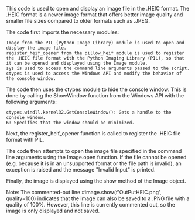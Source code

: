 This code is used to open and display an image file in the .HEIC format. The .HEIC format is a newer image format that offers better image quality and smaller file sizes compared to older formats such as .JPEG.

The code first imports the necessary modules:

    Image from the PIL (Python Image Library) module is used to open and display the image file.
    register_heif_opener from the pillow_heif module is used to register the .HEIC file format with the Python Imaging Library (PIL), so that it can be opened and displayed using the Image module.
    sys is used to access the command line arguments passed to the script.
    ctypes is used to access the Windows API and modify the behavior of the console window.

The code then uses the ctypes module to hide the console window. This is done by calling the ShowWindow function from the Windows API with the following arguments:

    ctypes.windll.kernel32.GetConsoleWindow(): Gets a handle to the console window.
    6: Specifies that the window should be minimized.

Next, the register_heif_opener function is called to register the .HEIC file format with PIL.

The code then attempts to open the image file specified in the command line arguments using the Image.open function. If the file cannot be opened (e.g. because it is in an unsupported format or the file path is invalid), an exception is raised and the message "Invalid Input" is printed.

Finally, the image is displayed using the show method of the Image object.

Note: The commented-out line #image.show(f'OutPutHEIC.png', quality=100) indicates that the image can also be saved to a .PNG file with a quality of 100%. However, this line is currently commented out, so the image is only displayed and not saved.